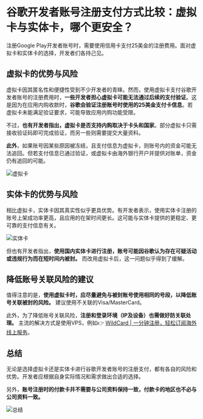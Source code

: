 # 谷歌开发者账号注册支付方式比较：虚拟卡与实体卡，哪个更安全？

注册Google Play开发者账号时，需要使用信用卡支付25美金的注册费用。面对虚拟卡和实体卡的选择，开发者们各持己见。

## 虚拟卡的优势与风险

虚拟卡因其匿名性和便捷性受到不少开发者的青睐。然而，使用虚拟卡支付谷歌开发者账号的注册费用时，**一些开发者担心虚拟卡可能无法通过后续的支付验证**。这是因为在应用内购收款时，**谷歌会验证注册账号时使用的25美金支付卡信息**。若虚拟卡未能满足验证要求，可能导致应用内购功能受限。

不过，**也有开发者指出，虚拟卡是否支持内购取决于卡头和国家**。部分虚拟卡只需接收验证码即可完成验证，而另一些则需要提交大量资料。

**此外**，如果账号因某些原因被冻结，且支付信息为虚拟卡，则账号内的资金可能无法追回。但若支付信息已通过验证，或虚拟卡由海外银行开户并提供对账单，资金仍有追回的可能。

![虚拟卡](https://bbtdd.com/img/96749715114.webp)

## 实体卡的优势与风险

相比虚拟卡，实体卡因其真实性似乎更具优势。有开发者表示，使用实体卡注册的账号上架成功率更高，且应用的在架时间更长。这可能与实体卡提供的更稳定、更可靠的支付信息有关。

![实体卡](https://bbtdd.com/img/8172229472676.webp)

但也有开发者指出，**使用国内实体卡进行注册，账号可能因谷歌认为存在可疑活动或违规行为而在短时间内被封。** 而改用虚拟卡后，这一问题似乎得到了缓解。

## 降低账号关联风险的建议

值得注意的是，**使用虚拟卡时，应尽量避免与被封账号使用相同的号段，以降低账号关联被封的风险。** 建议使用不关联的Visa/MasterCard。

此外，为了降低账号关联风险，**注册和登录环境（IP及设备）也需做好防关联处理。** 主流的解决方式是使用VPS，例如👉 [WildCard | 一分钟注册，轻松订阅海外线上服务](https://bbtdd.com/WildCard)。

## 总结

无论是选择虚拟卡还是实体卡进行谷歌开发者账号的注册支付，都有各自的风险和优势。开发者应根据自身实际情况和需求做出合适的选择。

另外，**账号注册时的付款卡并不需要与公司资料保持一致，付款卡的地区也不必与公司资料一致。**

![总结](https://bbtdd.com/img/2222165749772798.webp)
